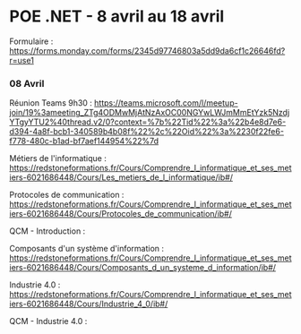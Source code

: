 # POE .NET - 8 avril au 18 avril

Formulaire : https://forms.monday.com/forms/2345d97746803a5dd9da6cf1c26646fd?r=use1

### 08 Avril

Réunion Teams 9h30 : https://teams.microsoft.com/l/meetup-join/19%3ameeting_ZTg4ODMwMjAtNzAxOC00NGYwLWJmMmEtYzk5NzdjYTgyYTU2%40thread.v2/0?context=%7b%22Tid%22%3a%22b4e8d7e6-d394-4a8f-bcb1-340589b4b08f%22%2c%22Oid%22%3a%2230f22fe6-f778-480c-b1ad-bf7aef144954%22%7d

Métiers de l'informatique : https://redstoneformations.fr/Cours/Comprendre_l_informatique_et_ses_metiers-6021686448/Cours/Les_metiers_de_l_informatique/ib#/

Protocoles de communication : https://redstoneformations.fr/Cours/Comprendre_l_informatique_et_ses_metiers-6021686448/Cours/Protocoles_de_communication/ib#/

QCM - Introduction :

Composants d'un système d'information : https://redstoneformations.fr/Cours/Comprendre_l_informatique_et_ses_metiers-6021686448/Cours/Composants_d_un_systeme_d_information/ib#/

Industrie 4.0 : https://redstoneformations.fr/Cours/Comprendre_l_informatique_et_ses_metiers-6021686448/Cours/Industrie_4_0/ib#/

QCM - Industrie 4.0 :
